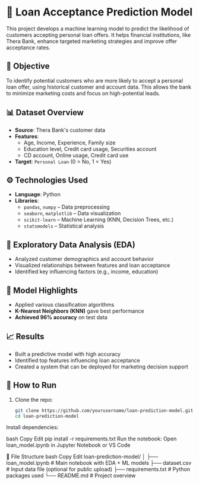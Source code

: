 # 🧠 Loan Acceptance Prediction Model

This project develops a machine learning model to predict the likelihood of customers accepting personal loan offers. It helps financial institutions, like Thera Bank, enhance targeted marketing strategies and improve offer acceptance rates.

## 📌 Objective

To identify potential customers who are more likely to accept a personal loan offer, using historical customer and account data. This allows the bank to minimize marketing costs and focus on high-potential leads.

## 📊 Dataset Overview

- **Source**: Thera Bank's customer data
- **Features**:
  - Age, Income, Experience, Family size
  - Education level, Credit card usage, Securities account
  - CD account, Online usage, Credit card use
- **Target**: `Personal Loan` (0 = No, 1 = Yes)

## ⚙️ Technologies Used

- **Language**: Python
- **Libraries**:
  - `pandas`, `numpy` – Data preprocessing
  - `seaborn`, `matplotlib` – Data visualization
  - `scikit-learn` – Machine Learning (KNN, Decision Trees, etc.)
  - `statsmodels` – Statistical analysis

## 🧪 Exploratory Data Analysis (EDA)

- Analyzed customer demographics and account behavior
- Visualized relationships between features and loan acceptance
- Identified key influencing factors (e.g., income, education)

## 🤖 Model Highlights

- Applied various classification algorithms
- **K-Nearest Neighbors (KNN)** gave best performance
- **Achieved 96% accuracy** on test data

## 📈 Results

- Built a predictive model with high accuracy
- Identified top features influencing loan acceptance
- Created a system that can be deployed for marketing decision support

## 🚀 How to Run

1. Clone the repo:
   ```bash
   git clone https://github.com/yourusername/loan-prediction-model.git
   cd loan-prediction-model
Install dependencies:

bash
Copy
Edit
pip install -r requirements.txt
Run the notebook:
Open loan_model.ipynb in Jupyter Notebook or VS Code

📎 File Structure
bash
Copy
Edit
loan-prediction-model/
│
├── loan_model.ipynb        # Main notebook with EDA + ML models
├── dataset.csv             # Input data file (optional for public upload)
├── requirements.txt        # Python packages used
└── README.md               # Project overview
 
